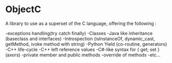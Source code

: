 # ObjectC
A library to use as a superset of the C language, offering the following :

  -exceptions handling(try catch finally)
  -Classes
  -Java like inheritance (baseclass and interfaces)
  -Introspection (isInstanceOf, dynamic_cast, getMethod, ivoke method with string)
  -Python Yield (co-routine, generators)
  -C++ life-cycle
  -C++ left reference values
  -C#-like syntax for { get; set } (axors)
  -private member and public methods
  -override of methods
  -etc...
